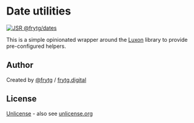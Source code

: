 # Date utilities

[![JSR @frytg/dates](https://jsr.io/badges/@frytg/dates)](https://jsr.io/@frytg/dates)

This is a simple opinionated wrapper around the [Luxon](https://github.com/moment/luxon) library to provide pre-configured helpers.

## Author

Created by [@frytg](https://github.com/frytg) / [frytg.digital](https://www.frytg.digital)

## License

[Unlicense](https://github.com/frytg/utility/blob/main/LICENSE) - also see [unlicense.org](https://unlicense.org)

